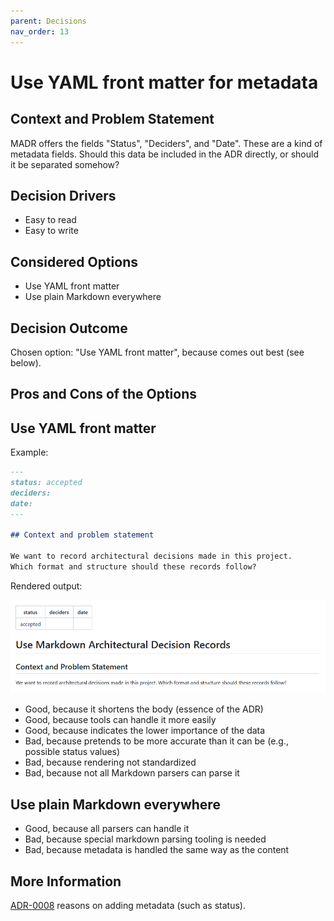 ```yaml
---
parent: Decisions
nav_order: 13
---
```

# Use YAML front matter for metadata

## Context and Problem Statement

MADR offers the fields "Status", "Deciders", and "Date".
These are a kind of metadata fields.
Should this data be included in the ADR directly, or should it be separated somehow?

## Decision Drivers

* Easy to read
* Easy to write

## Considered Options

* Use YAML front matter
* Use plain Markdown everywhere

## Decision Outcome

Chosen option: "Use YAML front matter", because comes out best (see below).

## Pros and Cons of the Options

## Use YAML front matter

Example:

```markdown
---
status: accepted
deciders:
date:
---

## Context and problem statement

We want to record architectural decisions made in this project.
Which format and structure should these records follow?
```

Rendered output:

![adr-013 rendered output](0013-example.png)

* Good, because it shortens the body (essence of the ADR)
* Good, because tools can handle it more easily
* Good, because indicates the lower importance of the data
* Bad, because pretends to be more accurate than it can be (e.g., possible status values)
* Bad, because rendering not standardized
* Bad, because not all Markdown parsers can parse it

## Use plain Markdown everywhere

* Good, because all parsers can handle it
* Bad, because special markdown parsing tooling is needed
* Bad, because metadata is handled the same way as the content

## More Information

[ADR-0008](0008-add-status-field.md) reasons on adding metadata (such as status).
